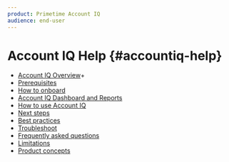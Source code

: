 ```yaml
---
product: Primetime Account IQ
audience: end-user
---
```


# Account IQ Help {#accountiq-help}

+ [Account IQ Overview](home.md)+ 
+ [Prerequisites](prerequisites.md)
+ [How to onboard]()
+ [Account IQ Dashboard and Reports](dashboard-and-reports.md)
+ [How to use Account IQ]()
+ [Next steps]()
+ [Best practices]()
+ [Troubleshoot]()
+ [Frequently asked questions](faq.md)
+ [Limitations]()
+ [Product concepts](product-concepts.md)